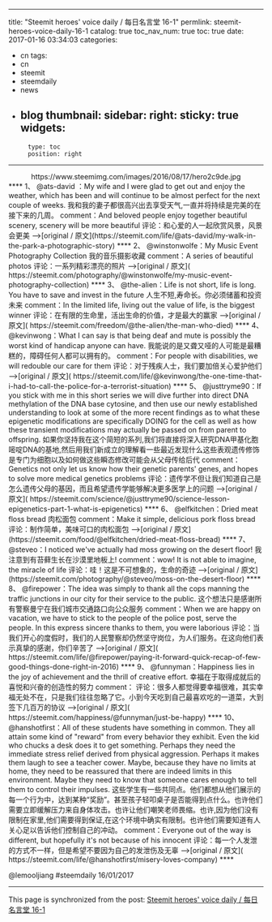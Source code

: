 
---
title: "Steemit heroes' voice daily  / 每日名言堂 16-1"
permlink: steemit-heroes-voice-daily-16-1
catalog: true
toc_nav_num: true
toc: true
date: 2017-01-16 03:34:03
categories:
- cn
tags:
- cn
- steemit
- steemdaily
- news
- blog
thumbnail: 
sidebar:
    right:
        sticky: true
widgets:
    -
        type: toc
        position: right
---


<center>https://www.steemimg.com/images/2016/08/17/hero2c9de.jpg</center>
****
1、	@ats-david ：My wife and I were glad to get out and enjoy the weather, which has been and will continue to be almost perfect for the next couple of weeks.
我和我的妻子都很高兴出去享受天气,一直并将持续是完美的在接下来的几周。
comment：And beloved people enjoy together beautiful scenery, scenery will be more beautiful
评论：和心爱的人一起欣赏风景，风景会更美
-->[original / 原文](https://steemit.com/life/@ats-david/my-walk-in-the-park-a-photographic-story)
****
2、	@winstonwolfe：My Music Event Photography Collection
我的音乐摄影收藏
comment：A series of beautiful photos
评论：一系列精彩漂亮的照片
-->[original / 原文]( https://steemit.com/photography/@winstonwolfe/my-music-event-photography-collection)
****
3、	@the-alien：Life is not short, life is long. You have to save and invest in the future
人生不短,寿命长。你必须储蓄和投资未来
comment：In the limited life, living out the value of life, is the biggest winner
评论：在有限的生命里，活出生命的价值，才是最大的赢家
-->[original / 原文]( https://steemit.com/freedom/@the-alien/the-man-who-died)
****
4、	@kevinwong：What I can say is that being deaf and mute is possibly the worst kind of handicap anyone can have.
我能说的是又聋又哑的人可能是最糟糕的，障碍任何人都可以拥有的。
comment：For people with disabilities, we will redouble our care for them
评论：对于残疾人士，我们要加倍关心爱护他们
-->[original / 原文]( https://steemit.com/life/@kevinwong/the-one-time-that-i-had-to-call-the-police-for-a-terrorist-situation)
****
5、	@justtryme90：If you stick with me in this short series we will dive further into direct DNA methylation of the DNA base cytosine, and then use our newly established understanding to look at some of the more recent findings as to what these epigenetic modifications are specifically DOING for the cell as well as how these transient modifications may actually be passed on from parent to offspring.
如果你坚持我在这个简短的系列,我们将直接将深入研究DNA甲基化胞嘧啶DNA的基地,然后用我们新成立的理解看一些最近发现什么这些表观遗传修饰是专门为细胞以及如何做这些瞬态修改可能会从父母传给后代
comment：Genetics not only let us know how their genetic parents' genes, and hopes to solve more medical genetics problems
评论：遗传学不但让我们知道自己是怎么遗传父母的基因，而且希望遗传学能够解决更多医学上的问题
-->[original / 原文]( https://steemit.com/science/@justtryme90/science-lesson-epigenetics-part-1-what-is-epigenetics)
****
6、	@elfkitchen：Dried meat floss bread 
肉松面包
comment：Make it simple, delicious pork floss bread
评论：制作简单，美味可口的肉松面包
-->[original / 原文](https://steemit.com/food/@elfkitchen/dried-meat-floss-bread)
****
7、	@steveo：I noticed we've actually had moss growing on the desert floor!
我注意到有苔藓生长在沙漠里地板上!
comment：wow! It is not able to imagine, the miracle of life
评论：哇！这是不可想象的，生命的奇迹
-->[original / 原文](https://steemit.com/photography/@steveo/moss-on-the-desert-floor)
****
8、	@firepower：The idea was simply to thank all the cops manning the traffic junctions in our city for their service to the public.
这个想法只是感谢所有警察曼宁在我们城市交通路口向公众服务
comment：When we are happy on vacation, we have to stick to the people of the police post, serve the people. In this express sincere thanks to them, you were laborious
评论：当我们开心的度假时，我们的人民警察却仍然坚守岗位，为人们服务。在这向他们表示真挚的感谢，你们辛苦了
-->[original / 原文]( https://steemit.com/life/@firepower/paying-it-forward-quick-recap-of-few-good-things-done-right-in-2016)
****
9、	@funnyman：Happiness lies in the joy of achievement and the thrill of creative effort.
幸福在于取得成就后的喜悦和兴奋的创造性的努力
comment：
评论：很多人都觉得要幸福很难，其实幸福无处不在，只是我们往往忽略了它。小到今天吃到自己最喜欢吃的一道菜，大到签下几百万的协议
-->[original / 原文]( https://steemit.com/happiness/@funnyman/just-be-happy)
****
10、	@hanshotfirst：All of these students have something in common. They all attain some kind of "reward" from every behavior they exhibit. Even the kid who chucks a desk does it to get something. Perhaps they need the immediate stress relief derived from physical aggression. Perhaps it makes them laugh to see a teacher cower. Maybe, because they have no limits at home, they need to be reassured that there are indeed limits in this environment. Maybe they need to know that someone cares enough to tell them to control their impulses.
这些学生有一些共同点。他们都想从他们展示的每一个行为中，达到某种“奖励”。甚至孩子轻叩桌子是否能得到点什么。也许他们需要立即缓解压力来自身体攻击。也许让他们嘲笑老师畏缩。也许,因为他们没有限制在家里,他们需要得到保证,在这个环境中确实有限制。也许他们需要知道有人关心足以告诉他们控制自己的冲动。
comment：Everyone out of the way is different, but hopefully it's not because of his innocent
评论：每一个人发泄的方式不一样，但是希望不要因为自己的发泄伤及无辜
-->[original / 原文]( https://steemit.com/life/@hanshotfirst/misery-loves-company)
****

 @lemooljiang   #steemdaily  16/01/2017

- - -

This page is synchronized from the post: [Steemit heroes' voice daily  / 每日名言堂 16-1](https://steemit.com/@lemooljiang/steemit-heroes-voice-daily-16-1)
